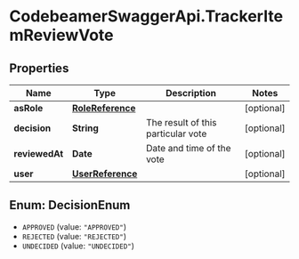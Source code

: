 # CodebeamerSwaggerApi.TrackerItemReviewVote

## Properties
Name | Type | Description | Notes
------------ | ------------- | ------------- | -------------
**asRole** | [**RoleReference**](RoleReference.md) |  | [optional] 
**decision** | **String** | The result of this particular vote | [optional] 
**reviewedAt** | **Date** | Date and time of the vote | [optional] 
**user** | [**UserReference**](UserReference.md) |  | [optional] 

<a name="DecisionEnum"></a>
## Enum: DecisionEnum

* `APPROVED` (value: `"APPROVED"`)
* `REJECTED` (value: `"REJECTED"`)
* `UNDECIDED` (value: `"UNDECIDED"`)

